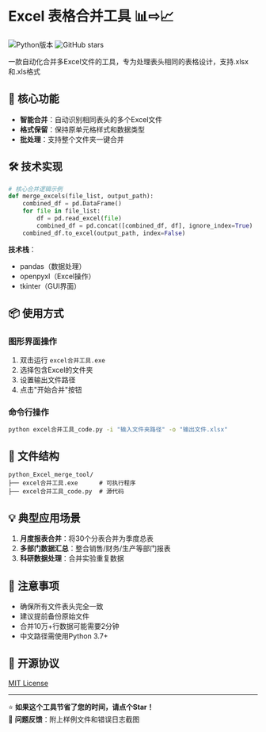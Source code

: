 
# Excel 表格合并工具 📊⇨📈

![Python版本](https://img.shields.io/badge/Python-3.7%2B-blue)
![GitHub stars](https://img.shields.io/github/stars/your-username/python_Excel_merge_tool?style=social)

一款自动化合并多Excel文件的工具，专为处理表头相同的表格设计，支持.xlsx和.xls格式

## 🚀 核心功能

- **智能合并**：自动识别相同表头的多个Excel文件
- **格式保留**：保持原单元格样式和数据类型
- **批处理**：支持整个文件夹一键合并

## 🛠️ 技术实现

```python
# 核心合并逻辑示例
def merge_excels(file_list, output_path):
    combined_df = pd.DataFrame()
    for file in file_list:
        df = pd.read_excel(file)
        combined_df = pd.concat([combined_df, df], ignore_index=True)
    combined_df.to_excel(output_path, index=False)
```

**技术栈**：
- pandas（数据处理）
- openpyxl（Excel操作）
- tkinter（GUI界面）

## 📦 使用方式

### 图形界面操作
1. 双击运行 `excel合并工具.exe`
2. 选择包含Excel的文件夹
3. 设置输出文件路径
4. 点击"开始合并"按钮

### 命令行操作
```bash
python excel合并工具_code.py -i "输入文件夹路径" -o "输出文件.xlsx"
```

## 📂 文件结构
```
python_Excel_merge_tool/
├── excel合并工具.exe      # 可执行程序
├── excel合并工具_code.py  # 源代码
```

## 💡 典型应用场景

1. **月度报表合并**：将30个分表合并为季度总表
2. **多部门数据汇总**：整合销售/财务/生产等部门报表
3. **科研数据处理**：合并实验重复数据

## 🚨 注意事项

- 确保所有文件表头完全一致
- 建议提前备份原始文件
- 合并10万+行数据可能需要2分钟
- 中文路径需使用Python 3.7+


## 📄 开源协议
[MIT License](LICENSE)

---

⭐ **如果这个工具节省了您的时间，请点个Star！**  
🐛 **问题反馈**：附上样例文件和错误日志截图